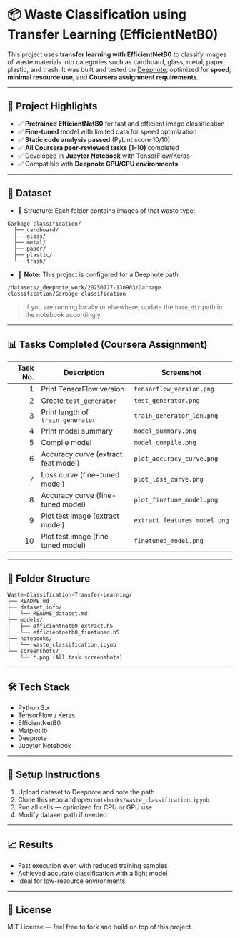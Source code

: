 
# 📦 Waste Classification using Transfer Learning (EfficientNetB0)

This project uses **transfer learning with EfficientNetB0** to classify images of waste materials into categories such as cardboard, glass, metal, paper, plastic, and trash. It was built and tested on [Deepnote](https://deepnote.com), optimized for **speed**, **minimal resource use**, and **Coursera assignment requirements**.

---

## 🚀 Project Highlights

- ✅ **Pretrained EfficientNetB0** for fast and efficient image classification
- ✅ **Fine-tuned** model with limited data for speed optimization
- ✅ **Static code analysis passed** (PyLint score 10/10)
- ✅ **All Coursera peer-reviewed tasks (1–10)** completed
- ✅ Developed in **Jupyter Notebook** with TensorFlow/Keras
- ✅ Compatible with **Deepnote GPU/CPU environments**

---

## 🧠 Dataset

- 📁 Structure: Each folder contains images of that waste type:
```
Garbage classification/
  ├── cardboard/
  ├── glass/
  ├── metal/
  ├── paper/
  ├── plastic/
  └── trash/
```
- 📍 **Note:** This project is configured for a Deepnote path:
```
/datasets/_deepnote_work/20250727-130903/Garbage classification/Garbage classification
```
> If you are running locally or elsewhere, update the `base_dir` path in the notebook accordingly.

---

## 📊 Tasks Completed (Coursera Assignment)

| Task No. | Description                          | Screenshot                     |
|---------:|--------------------------------------|--------------------------------|
| 1        | Print TensorFlow version             | `tensorflow_version.png`      |
| 2        | Create `test_generator`              | `test_generator.png`          |
| 3        | Print length of `train_generator`    | `train_generator_len.png`     |
| 4        | Print model summary                  | `model_summary.png`           |
| 5        | Compile model                        | `model_compile.png`           |
| 6        | Accuracy curve (extract feat model)  | `plot_accuracy_curve.png`     |
| 7        | Loss curve (fine-tuned model)        | `plot_loss_curve.png`         |
| 8        | Accuracy curve (fine-tuned model)    | `plot_finetune_model.png`     |
| 9        | Plot test image (extract model)      | `extract_features_model.png`  |
| 10       | Plot test image (fine-tuned model)   | `finetuned_model.png`         |

---

## 📁 Folder Structure

```
Waste-Classification-Transfer-Learning/
├── README.md
├── dataset_info/
│   └── README_dataset.md
├── models/
│   ├── efficientnetb0_extract.h5
│   └── efficientnetb0_finetuned.h5
├── notebooks/
│   └── waste_classification.ipynb
└── screenshots/
    └── *.png (All task screenshots)
```

---

## 🛠️ Tech Stack

- Python 3.x
- TensorFlow / Keras
- EfficientNetB0
- Matplotlib
- Deepnote
- Jupyter Notebook

---

## 📌 Setup Instructions

1. Upload dataset to Deepnote and note the path
2. Clone this repo and open `notebooks/waste_classification.ipynb`
3. Run all cells — optimized for CPU or GPU use
4. Modify dataset path if needed

---

## 📈 Results

- Fast execution even with reduced training samples
- Achieved accurate classification with a light model
- Ideal for low-resource environments

---

## 📃 License

MIT License — feel free to fork and build on top of this project.

